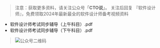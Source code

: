 > 注意：获取更多资料，请关注公众号「**CTO说**」。
>关注后回复  『软件设计师』，免费领取2024年最新最全的软件设计师备考视频资料
-  软件设计师考试同步辅导（上午科目）.pdf
-  软件设计师考试同步辅导（下午科目）.pdf
> ![公众号二维码](https://chaidingoss.oss-cn-hangzhou.aliyuncs.com/qrcode.jpg)
